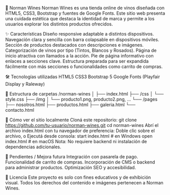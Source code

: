 🍷 Norman Wines
Norman Wines es una tienda online de vinos diseñada con HTML5, CSS3, Bootstrap y fuentes de Google Fonts. Este sitio web presenta una cuidada estética que destaca la identidad de marca y permite a los usuarios explorar los distintos productos ofrecidos.

✨ Características
Diseño responsive adaptable a distintos dispositivos.
Navegación clara y sencilla con barra colapsable en dispositivos móviles.
Sección de productos destacados con descripciones e imágenes.
Categorización de vinos por tipo (Tintos, Blancos y Rosados).
Página de inicio atractiva con llamados a la acción.
Pie de página informativo con enlaces a secciones clave.
Estructura preparada para ser expandida fácilmente con más secciones o funcionalidades como carrito de compras.

🛠 Tecnologías utilizadas
HTML5
CSS3
Bootstrap 5
Google Fonts (Playfair Display y Raleway)

📁 Estructura de carpetas
/norman-wines
│
├── index.html
├── /css
│   └── style.css
├── /img
│   └── producto1.png, producto2.png, ...
└── /pages
    ├── nosotros.html
    ├── productos.html
    ├── galeria.html
    └── contacto.html

🚀 Cómo ver el sitio localmente
Cloná este repositorio:
git clone https://github.com/tu-usuario/norman-wines.git
cd norman-wines
Abrí el archivo index.html con tu navegador de preferencia:
Doble clic sobre el archivo, o
Ejecutá desde consola:
start index.html     # en Windows
open index.html      # en macOS
Nota: No requiere backend ni instalación de dependencias adicionales.

📌 Pendientes / Mejora futura
Integración con pasarela de pago.
Funcionalidad de carrito de compras.
Incorporación de CMS o backend para administrar productos.
Optimización SEO y accesibilidad.

📄 Licencia
Este proyecto es solo con fines educativos y de exhibición visual. Todos los derechos del contenido e imágenes pertenecen a Norman Wines.